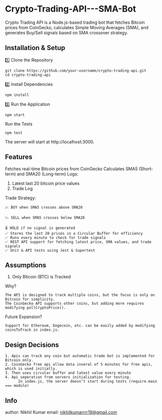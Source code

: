 # Crypto-Trading-API---SMA-Bot
Crypto Trading API is a Node.js-based trading bot that fetches Bitcoin prices from CoinGecko, calculates Simple Moving Averages (SMA), and generates Buy/Sell signals based on SMA crossover strategy.

## Installation & Setup
1️⃣ Clone the Repository
```
git clone https://github.com/your-username/crypto-trading-api.git
cd crypto-trading-api
```

2️⃣ Install Dependencies
```
npm install
```

3️⃣ Run the Application
```
npm start
```

Run the Tests
```
npm test
```

The server will start at http://localhost:3000.

## Features
Fetches real-time Bitcoin prices from CoinGecko
Calculates SMA5 (Short-term) and SMA20 (Long-term)
Logs:
1. Latest last 20 bitcoin price values
2. Trade Log
      
Trade Strategy:

    📈 BUY when SMA5 crosses above SMA20

    📉 SELL when SMA5 crosses below SMA20

    ⏳ HOLD if no signal is generated
    ✅ Stores the last 20 prices in a Circular Buffer for efficiency
    ✅ Runs every minute to check for trade signals
    ✅ REST API support for fetching latest price, SMA values, and trade signals
    ✅ Unit & API tests using Jest & Supertest

## Assumptions
1. Only Bitcoin (BTC) is Tracked

Why?

    The API is designed to track multiple coins, but the focus is only on Bitcoin for simplicity.
    The CoinGecko API supports other coins, but adding more requires modifying pollCryptoPrice().

Future Expansion?

    Support for Ethereum, Dogecoin, etc. can be easily added by modifying coinsToTrack in index.js.

## Design Decisions

    1. Apis can track any coin but automatic trade bot is implemented for Bitcoin only.
    2. CoinGecko free api allow data inveral of 5 minutes for free apis, which is used initially.
    3. Then uses circular buffer and latest value every minute
    4. Api seperation from servers initialization for testing.
          In index.js, the server doesn’t start during tests (require.main === module)

## Info
author: Nikhil Kumar
email: nikhilkumarrrr19@gmail.com
    
